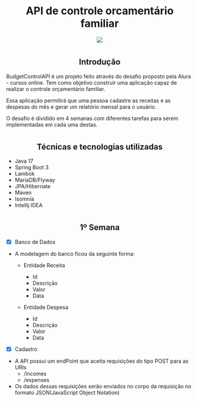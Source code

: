 # <h1 align="center"> API de controle orcamentário familiar </h1>

<p align="center">
<img src="http://img.shields.io/static/v1?label=STATUS&message=EM%20DESENVOLVIMENTO&color=GREEN&style=for-the-badge"/>
</p>

# <h2 align="center"> Introdução </h2>

BudgetControlAPI é um projeto feito através do desafio proposto pela Alura - cursos online. 
Tem como objetivo construir uma aplicação capaz de realizar o controle orçamentário familiar.

Essa aplicação permitirá que uma pessoa cadastre as receitas e as despesas do mês e gerar um relatório mensal para o usuário.

O desafio é dividido em 4 semanas com diferentes tarefas para serem implementadas em cada uma destas.

# <h2 align="center"> Técnicas e tecnologias utilizadas </h2>

* Java 17
* Spring Boot 3
* Lambok
* MariaDB/Flyway
* JPA/Hibernate
* Maven
* Isomnia
* Intellij IDEA

# <h2 align="center"> 1º Semana  </h2>

- [x] Banco de Dados
* A modelagem do banco ficou da seguinte forma: 
  * Entidade Receita 
    * Id
    * Descrição
    * Valor
    * Data
  
  * Entidade Despesa
    * Id
    * Descrição
    * Valor
    * Data

- [x] Cadastro
* A API possui um endPoint que aceita requisições do tipo POST para as URIs
  * /incomes
  * /expenses
* Os dados dessas requisições serão enviados no corpo da requisição no formato JSON(JavaScript Object Notation)
